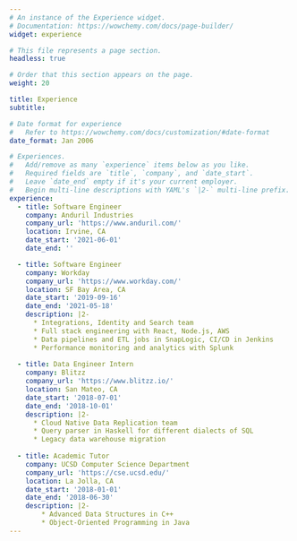 ```yaml
---
# An instance of the Experience widget.
# Documentation: https://wowchemy.com/docs/page-builder/
widget: experience

# This file represents a page section.
headless: true

# Order that this section appears on the page.
weight: 20

title: Experience
subtitle:

# Date format for experience
#   Refer to https://wowchemy.com/docs/customization/#date-format
date_format: Jan 2006

# Experiences.
#   Add/remove as many `experience` items below as you like.
#   Required fields are `title`, `company`, and `date_start`.
#   Leave `date_end` empty if it's your current employer.
#   Begin multi-line descriptions with YAML's `|2-` multi-line prefix.
experience:
  - title: Software Engineer
    company: Anduril Industries
    company_url: 'https://www.anduril.com/'
    location: Irvine, CA
    date_start: '2021-06-01'
    date_end: ''

  - title: Software Engineer
    company: Workday
    company_url: 'https://www.workday.com/'
    location: SF Bay Area, CA
    date_start: '2019-09-16'
    date_end: '2021-05-18'
    description: |2-
      * Integrations, Identity and Search team
      * Full stack engineering with React, Node.js, AWS
      * Data pipelines and ETL jobs in SnapLogic, CI/CD in Jenkins
      * Performance monitoring and analytics with Splunk
        
  - title: Data Engineer Intern
    company: Blitzz
    company_url: 'https://www.blitzz.io/'
    location: San Mateo, CA
    date_start: '2018-07-01'
    date_end: '2018-10-01'
    description: |2-
      * Cloud Native Data Replication team
      * Query parser in Haskell for different dialects of SQL
      * Legacy data warehouse migration
  
  - title: Academic Tutor
    company: UCSD Computer Science Department
    company_url: 'https://cse.ucsd.edu/'
    location: La Jolla, CA
    date_start: '2018-01-01'
    date_end: '2018-06-30'
    description: |2-
        * Advanced Data Structures in C++
        * Object-Oriented Programming in Java
---
```


